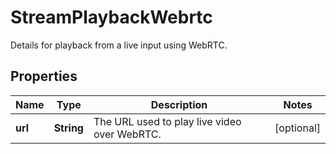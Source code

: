 

# StreamPlaybackWebrtc

Details for playback from a live input using WebRTC.

## Properties

| Name | Type | Description | Notes |
|------------ | ------------- | ------------- | -------------|
|**url** | **String** | The URL used to play live video over WebRTC. |  [optional] |



